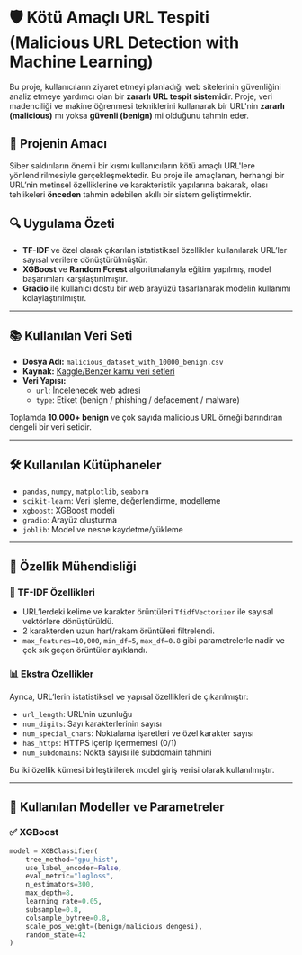 # 🛡️ Kötü Amaçlı URL Tespiti (Malicious URL Detection with Machine Learning)

Bu proje, kullanıcıların ziyaret etmeyi planladığı web sitelerinin güvenliğini analiz etmeye yardımcı olan bir **zararlı URL tespit sistemi**dir. Proje, veri madenciliği ve makine öğrenmesi tekniklerini kullanarak bir URL'nin **zararlı (malicious)** mı yoksa **güvenli (benign)** mi olduğunu tahmin eder.

## 🎯 Projenin Amacı

Siber saldırıların önemli bir kısmı kullanıcıların kötü amaçlı URL'lere yönlendirilmesiyle gerçekleşmektedir. Bu proje ile amaçlanan, herhangi bir URL’nin metinsel özelliklerine ve karakteristik yapılarına bakarak, olası tehlikeleri **önceden** tahmin edebilen akıllı bir sistem geliştirmektir.

## 🔍 Uygulama Özeti

- **TF-IDF** ve özel olarak çıkarılan istatistiksel özellikler kullanılarak URL’ler sayısal verilere dönüştürülmüştür.
- **XGBoost** ve **Random Forest** algoritmalarıyla eğitim yapılmış, model başarımları karşılaştırılmıştır.
- **Gradio** ile kullanıcı dostu bir web arayüzü tasarlanarak modelin kullanımı kolaylaştırılmıştır.

---

## 📚 Kullanılan Veri Seti

- **Dosya Adı:** `malicious_dataset_with_10000_benign.csv`
- **Kaynak:** [Kaggle/Benzer kamu veri setleri](https://www.kaggle.com/)
- **Veri Yapısı:**  
  - `url`: İncelenecek web adresi  
  - `type`: Etiket (benign / phishing / defacement / malware)

Toplamda **10.000+ benign** ve çok sayıda malicious URL örneği barındıran dengeli bir veri setidir.

---

## 🛠️ Kullanılan Kütüphaneler

- `pandas`, `numpy`, `matplotlib`, `seaborn`
- `scikit-learn`: Veri işleme, değerlendirme, modelleme
- `xgboost`: XGBoost modeli
- `gradio`: Arayüz oluşturma
- `joblib`: Model ve nesne kaydetme/yükleme

---

## 🧪 Özellik Mühendisliği

### 🔡 TF-IDF Özellikleri
- URL’lerdeki kelime ve karakter örüntüleri `TfidfVectorizer` ile sayısal vektörlere dönüştürüldü.
- 2 karakterden uzun harf/rakam örüntüleri filtrelendi.
- `max_features=10,000`, `min_df=5`, `max_df=0.8` gibi parametrelerle nadir ve çok sık geçen örüntüler ayıklandı.

### 📊 Ekstra Özellikler
Ayrıca, URL’lerin istatistiksel ve yapısal özellikleri de çıkarılmıştır:
- `url_length`: URL'nin uzunluğu  
- `num_digits`: Sayı karakterlerinin sayısı  
- `num_special_chars`: Noktalama işaretleri ve özel karakter sayısı  
- `has_https`: HTTPS içerip içermemesi (0/1)  
- `num_subdomains`: Nokta sayısı ile subdomain tahmini

Bu iki özellik kümesi birleştirilerek model giriş verisi olarak kullanılmıştır.

---

## 🤖 Kullanılan Modeller ve Parametreler

### ✅ XGBoost

```python
model = XGBClassifier(
    tree_method="gpu_hist",
    use_label_encoder=False,
    eval_metric="logloss",
    n_estimators=300,
    max_depth=8,
    learning_rate=0.05,
    subsample=0.8,
    colsample_bytree=0.8,
    scale_pos_weight=(benign/malicious dengesi),
    random_state=42
)
